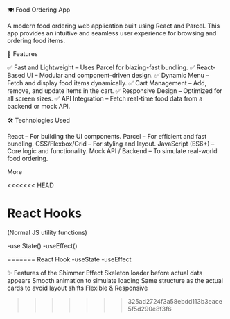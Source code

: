🍽️ Food Ordering App

A modern food ordering web application built using React and Parcel. This app provides an intuitive and seamless user experience for browsing and ordering food items.

🚀 Features

✅ Fast and Lightweight – Uses Parcel for blazing-fast bundling.
✅ React-Based UI – Modular and component-driven design.
✅ Dynamic Menu – Fetch and display food items dynamically.
✅ Cart Management – Add, remove, and update items in the cart.
✅ Responsive Design – Optimized for all screen sizes.
✅ API Integration – Fetch real-time food data from a backend or mock API.

🛠️ Technologies Used

React – For building the UI components.
Parcel – For efficient and fast bundling.
CSS/Flexbox/Grid – For styling and layout.
JavaScript (ES6+) – Core logic and functionality.
Mock API / Backend – To simulate real-world food ordering.

More

<<<<<<< HEAD
# React Hooks
 (Normal JS utility functions)

  -use State()
  -useEffect()

=======
React Hook
  -useState
  -useEffect


✨ Features of the Shimmer Effect
Skeleton loader before actual data appears
Smooth animation to simulate loading
Same structure as the actual cards to avoid layout shifts
Flexible & Responsive
>>>>>>> 325ad2724f3a58ebdd113b3eace5f5d290e8f3f6

